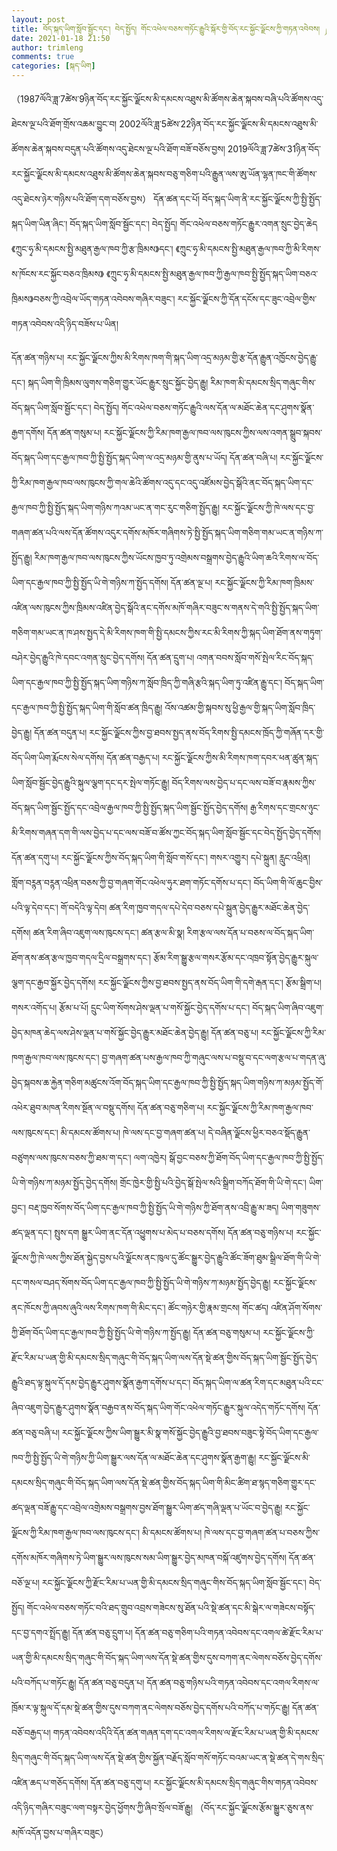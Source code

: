```yaml
---
layout: post
title: བོད་སྐད་ཡིག་སློབ་སྦྱོང་དང་། བེད་སྤྱོད། གོང་འཕེལ་བཅས་གཏོང་རྒྱུའི་སྐོར་གྱི་བོད་རང་སྐྱོང་ལྗོངས་ཀྱི་གཏན་འབེབས། ༼འཕར་བཅོས་གསར་བ།༽
date: 2021-01-18 21:50
author: trimleng
comments: true
categories: [སྐད་ཡིག]
---
```

（1987ལོའི་ཟླ་7ཚེས་9ཉིན་བོད་རང་སྐྱོང་ལྗོངས་མི་དམངས་འཐུས་མི་ཚོགས་ཆེན་སྐབས་བཞི་པའི་ཚོགས་འདུ་ཐེངས་ལྔ་པའི་ཐོག་གྲོས་འཆམ་བྱུང་བ། 2002ལོའི་ཟླ་5ཚེས་22ཉིན་བོད་རང་སྐྱོང་ལྗོངས་མི་དམངས་འཐུས་མི་ཚོགས་ཆེན་སྐབས་བདུན་པའི་ཚོགས་འདུ་ཐེངས་ལྔ་པའི་ཐོག་བཟོ་བཅོས་བྱས། 2019ལོའི་ཟླ་7ཚེས་31ཉིན་བོད་རང་སྐྱོང་ལྗོངས་མི་དམངས་འཐུས་མི་ཚོགས་ཆེན་སྐབས་བཅུ་གཅིག་པའི་རྒྱུན་ལས་ཨུ་ཡོན་ལྷན་ཁང་གི་ཚོགས་འདུ་ཐེངས་ཉེར་གཉིས་པའི་ཐོག་དག་བཅོས་བྱས）
དོན་ཚན་དང་པོ། བོད་སྐད་ཡིག་ནི་རང་སྐྱོང་ལྗོངས་ཀྱི་སྤྱི་སྤྱོད་སྐད་ཡིག་ཡིན་ཞིང་། བོད་སྐད་ཡིག་སློབ་སྦྱོང་དང་། བེད་སྤྱོད། གོང་འཕེལ་བཅས་གཏོང་རྒྱུར་འགན་སྲུང་བྱེད་ཆེད《ཀྲུང་ཧྭ་མི་དམངས་སྤྱི་མཐུན་རྒྱལ་ཁབ་ཀྱི་རྩ་ཁྲིམས》དང་། 《ཀྲུང་ཧྭ་མི་དམངས་སྤྱི་མཐུན་རྒྱལ་ཁབ་ཀྱི་མི་རིགས་ས་ཁོངས་རང་སྐྱོང་བཅའ་ཁྲིམས》 《ཀྲུང་ཧྭ་མི་དམངས་སྤྱི་མཐུན་རྒྱལ་ཁབ་ཀྱི་རྒྱལ་ཁབ་སྤྱི་སྤྱོད་སྐད་ཡིག་བཅའ་ཁྲིམས》བཅས་ཀྱི་འབྲེལ་ཡོད་གཏན་འབེབས་གཞིར་བཟུང་། རང་སྐྱོང་ལྗོངས་ཀྱི་དོན་དངོས་དང་ཟུང་འབྲེལ་གྱིས་གཏན་འབེབས་འདི་ཉིད་བཟོས་པ་ཡིན།

<!--more-->
དོན་ཚན་གཉིས་པ། རང་སྐྱོང་ལྗོངས་ཀྱིས་མི་རིགས་ཁག་གི་སྐད་ཡིག་འདྲ་མཉམ་གྱི་རྩ་དོན་རྒྱུན་འཁྱོངས་བྱེད་རྒྱུ་དང་། སྐད་ཡིག་གི་ཁྲིམས་ལུགས་གཅིག་གྱུར་ཡོང་རྒྱུར་སྲུང་སྐྱོང་བྱེད་རྒྱུ།
རིམ་ཁག་མི་དམངས་སྲིད་གཞུང་གིས་བོད་སྐད་ཡིག་སློབ་སྦྱོང་དང་། བེད་སྤྱོད། གོང་འཕེལ་བཅས་གཏོང་རྒྱུའི་ལས་དོན་ལ་མཐོང་ཆེན་དང་ཤུགས་སྣོན་རྒྱག་དགོས།
དོན་ཚན་གསུམ་པ། རང་སྐྱོང་ལྗོངས་ཀྱི་རིམ་ཁག་རྒྱལ་ཁབ་ལས་ཁུངས་ཀྱིས་ལས་འགན་སྒྲུབ་སྐབས་བོད་སྐད་ཡིག་དང་རྒྱལ་ཁབ་ཀྱི་སྤྱི་སྤྱོད་སྐད་ཡིག་ལ་འདྲ་མཉམ་གྱི་ནུས་པ་ཡོད།
དོན་ཚན་བཞི་པ། རང་སྐྱོང་ལྗོངས་ཀྱི་རིམ་ཁག་རྒྱལ་ཁབ་ལས་ཁུངས་ཀྱི་གལ་ཆེའི་ཚོགས་འདུ་དང་འདུ་འཛོམས་བྱེད་སྒོའི་ནང་བོད་སྐད་ཡིག་དང་རྒྱལ་ཁབ་ཀྱི་སྤྱི་སྤྱོད་སྐད་ཡིག་གཉིས་ཀའམ་ཡང་ན་གང་རུང་གཅིག་སྤྱོད་རྒྱུ།
རང་སྐྱོང་ལྗོངས་ཀྱི་ཁེ་ལས་དང་བྱ་གཞག་ཚན་པའི་ལས་དོན་ཚོགས་འདུར་དགོས་མཁོར་གཞིགས་ཏེ་སྤྱི་སྤྱོད་སྐད་ཡིག་གཅིག་གམ་ཡང་ན་གཉིས་ཀ་སྤྱོད་རྒྱུ།
རིམ་ཁག་རྒྱལ་ཁབ་ལས་ཁུངས་ཀྱིས་ཡོངས་ཁྱབ་ཏུ་འགྲེམས་བསྒྲགས་བྱེད་རྒྱུའི་ཡིག་ཆའི་རིགས་ལ་བོད་ཡིག་དང་རྒྱལ་ཁབ་ཀྱི་སྤྱི་སྤྱོད་ཡི་གེ་གཉིས་ཀ་སྤྱོད་དགོས།
དོན་ཚན་ལྔ་པ། རང་སྐྱོང་ལྗོངས་ཀྱི་རིམ་ཁག་ཁྲིམས་འཛིན་ལས་ཁུངས་ཀྱིས་ཁྲིམས་འཛིན་བྱེད་སྒོའི་ནང་དགོས་མཁོ་གཞིར་བཟུང་ས་གནས་དེ་གའི་སྤྱི་སྤྱོད་སྐད་ཡིག་གཅིག་གམ་ཡང་ན་ཁ་ཤས་སྤྱད་དེ་མི་རིགས་ཁག་གི་སྤྱི་དམངས་ཀྱིས་རང་མི་རིགས་ཀྱི་སྐད་ཡིག་ཐོག་ནས་གཏུག་བཤེར་བྱེད་རྒྱུའི་ཁེ་དབང་འགན་སྲུང་བྱེད་དགོས།
དོན་ཚན་དྲུག་པ། འགན་བབས་སློབ་གསོ་སྤེལ་རིང་བོད་སྐད་ཡིག་དང་རྒྱལ་ཁབ་ཀྱི་སྤྱི་སྤྱོད་སྐད་ཡིག་གཉིས་ཀ་སློབ་ཁྲིད་ཀྱི་གཞི་རྩའི་སྐད་ཡིག་ཏུ་འཛིན་རྒྱུ་དང་། བོད་སྐད་ཡིག་དང་རྒྱལ་ཁབ་ཀྱི་སྤྱི་སྤྱོད་སྐད་ཡིག་གི་སློབ་ཚན་ཁྲིད་རྒྱུ། འོས་འཚམ་གྱི་སྐབས་སུ་ཕྱི་རྒྱལ་གྱི་སྐད་ཡིག་སློབ་ཁྲིད་བྱེད་རྒྱུ།
དོན་ཚན་བདུན་པ། རང་སྐྱོང་ལྗོངས་ཀྱིས་བྱ་ཐབས་སྤྱད་ནས་བོད་རིགས་སྤྱི་དམངས་ཁྲོད་ཀྱི་གཞོན་དར་གྱི་བོད་ཡིག་ཡིག་རྨོངས་སེལ་དགོས།
དོན་ཚན་བརྒྱད་པ། རང་སྐྱོང་ལྗོངས་ཀྱིས་མི་རིགས་ཁག་དབར་ཕན་ཚུན་སྐད་ཡིག་སློབ་སྦྱོང་བྱེད་རྒྱུའི་སྐུལ་ལྕག་དང་དར་སྤེལ་གཏོང་རྒྱུ།
བོད་རིགས་ལས་བྱེད་པ་དང་ལས་བཟོ་བ་རྣམས་ཀྱིས་བོད་སྐད་ཡིག་སྦྱོང་སྤྱོད་དང་འབྲེལ་རྒྱལ་ཁབ་ཀྱི་སྤྱི་སྤྱོད་སྐད་ཡིག་སྦྱོང་སྤྱོད་བྱེད་དགོས། རྒྱ་རིགས་དང་གྲངས་ཉུང་མི་རིགས་གཞན་དག་གི་ལས་བྱེད་པ་དང་ལས་བཟོ་བ་ཚོས་ཀྱང་བོད་སྐད་ཡིག་སློབ་སྦྱོང་དང་བེད་སྤྱོད་བྱེད་དགོས།
དོན་ཚན་དགུ་པ། རང་སྐྱོང་ལྗོངས་ཀྱིས་བོད་སྐད་ཡིག་གི་སློབ་གསོ་དང་། གསར་འགྱུར། དཔེ་སྐྲུན། རླུང་འཕྲིན། གློག་བཪྙན་བཪྙན་འཕྲིན་བཅས་ཀྱི་བྱ་གཞག་གོང་འཕེལ་ཧུར་ཐག་གཏོང་དགོས་པ་དང་། བོད་ཡིག་གི་ལོ་ཆུང་བྱིས་པའི་ལྟ་དེབ་དང་། གོ་བདེའི་ལྟ་དེབ། ཚན་རིག་ཁྱབ་གདལ་དཔེ་དེབ་བཅས་དཔེ་སྐྲུན་བྱེད་རྒྱུར་མཐོང་ཆེན་བྱེད་དགོས།
ཚན་རིག་ཞིབ་འཇུག་ལས་ཁུངས་དང་། ཚན་རྩལ་མི་སྣ། རིག་རྩལ་ལས་དོན་པ་བཅས་ལ་བོད་སྐད་ཡིག་ཐོག་ནས་ཚན་རྩལ་ཁྱབ་གདལ་དྲིལ་བསྒྲགས་དང་། རྩོམ་རིག་སྒྱུ་རྩལ་གསར་རྩོམ་དང་འཁྲབ་སྟོན་བྱེད་རྒྱུར་སྐུལ་ལྕག་དང་རྒྱབ་སྐྱོར་བྱེད་དགོས།
རང་སྐྱོང་ལྗོངས་ཀྱིས་བྱ་ཐབས་སྤྱད་ནས་བོད་ཡིག་གི་དགེ་རྒན་དང་། རྩོམ་སྒྲིག་པ། གསར་འགོད་པ། རྩོམ་པ་པོ། དྲུང་ཡིག་སོགས་ཤེས་ལྡན་པ་གསོ་སྐྱོང་བྱེད་དགོས་པ་དང་། བོད་སྐད་ཡིག་ཞིབ་འཇུག་བྱེད་མཁན་ཆེད་ལས་ཤེས་ལྡན་པ་གསོ་སྐྱོང་བྱེད་རྒྱུར་མཐོང་ཆེན་བྱེད་རྒྱུ།
དོན་ཚན་བཅུ་པ། རང་སྐྱོང་ལྗོངས་ཀྱི་རིམ་ཁག་རྒྱལ་ཁབ་ལས་ཁུངས་དང་། བྱ་གཞག་ཚན་པས་རྒྱལ་ཁབ་ཀྱི་གཞུང་ལས་པ་བསྡུ་བ་དང་ལག་རྩལ་པ་གདན་ཞུ་བྱེད་སྐབས་ཆ་རྐྱེན་གཅིག་མཚུངས་འོག་བོད་སྐད་ཡིག་དང་རྒྱལ་ཁབ་ཀྱི་སྤྱི་སྤྱོད་སྐད་ཡིག་གཉིས་ཀ་མཉམ་སྤྱོད་གོ་འཕེར་ཐུབ་མཁན་རིགས་སྔོན་ལ་བསྡུ་དགོས།
དོན་ཚན་བཅུ་གཅིག་པ། རང་སྐྱོང་ལྗོངས་ཀྱི་རིམ་ཁག་རྒྱལ་ཁབ་ལས་ཁུངས་དང་། མི་དམངས་ཚོགས་པ། ཁེ་ལས་དང་བྱ་གཞག་ཚན་པ། དེ་བཞིན་ལྗོངས་ཕྱིར་བཅའ་སྡོད་རྒྱུན་བཙུགས་ལས་ཁུངས་བཅས་ཀྱི་ཐམ་ག་དང་། ལག་འཁྱེར། སྒོ་བྱང་བཅས་ཀྱི་ཐོག་བོད་ཡིག་དང་རྒྱལ་ཁབ་ཀྱི་སྤྱི་སྤྱོད་ཡི་གེ་གཉིས་ཀ་མཉམ་སྤྱོད་བྱེད་དགོས།
གྲོང་ཁྱེར་གྱི་སྤྱི་པའི་བྱེད་སྒོ་སྤེལ་སའི་སྒྲིག་བཀོད་ཐོག་གི་ཡི་གེ་དང་། ཡིག་བྱང་། བརྡ་ཁྱབ་སོགས་བོད་ཡིག་དང་རྒྱལ་ཁབ་ཀྱི་སྤྱི་སྤྱོད་ཡི་གེ་གཉིས་ཀྱི་ཐོག་ནས་འབྲི་རྒྱུ་མ་ཟད། ཡིག་གཟུགས་ཚད་ལྡན་དང་། སྤུས་དག སྒྱུར་ཡིག་ནང་དོན་འཕྱུགས་པ་མེད་པ་བཅས་དགོས།
དོན་ཚན་བཅུ་གཉིས་པ། རང་སྐྱོང་ལྗོངས་ཀྱི་ཁེ་ལས་ཀྱིས་ཐོན་སྐྱེད་བྱས་པའི་ལྗོངས་ནང་ཁུལ་དུ་ཚོང་སྒྱུར་བྱེད་རྒྱུའི་ཚོང་ཟོག་ཐུམ་སྒྲིལ་ཐོག་གི་ཡི་གེ་དང་གསལ་བཤད་སོགས་བོད་ཡིག་དང་རྒྱལ་ཁབ་ཀྱི་སྤྱི་སྤྱོད་ཡི་གེ་གཉིས་ཀ་མཉམ་སྤྱོད་བྱེད་རྒྱུ།
རང་སྐྱོང་ལྗོངས་ནང་ཁོངས་ཀྱི་ཞབས་ཞུའི་ལས་རིགས་ཁག་གི་མིང་དང་། ཚོང་གཉེར་གྱི་རྣམ་གྲངས། གོང་ཚད། འཛིན་ཤོག་སོགས་ཀྱི་ཐོག་བོད་ཡིག་དང་རྒྱལ་ཁབ་ཀྱི་སྤྱི་སྤྱོད་ཡི་གེ་གཉིས་ཀ་སྤྱོད་རྒྱུ།
དོན་ཚན་བཅུ་གསུམ་པ། རང་སྐྱོང་ལྗོངས་ཀྱི་རྫོང་རིམ་པ་ཡན་གྱི་མི་དམངས་སྲིད་གཞུང་གི་བོད་སྐད་ཡིག་ལས་དོན་སྡེ་ཚན་གྱིས་བོད་སྐད་ཡིག་སྦྱོང་སྤྱོད་བྱེད་རྒྱུའི་ཐད་ལྟ་སྐུལ་དོ་དམ་བྱེད་རྒྱུར་ཤུགས་སྣོན་རྒྱག་དགོས་པ་དང་། བོད་སྐད་ཡིག་ལ་ཚན་རིག་དང་མཐུན་པའི་ངང་ཞིབ་འཇུག་བྱེད་རྒྱུར་ཤུགས་སྣོན་བརྒྱབ་ནས་བོད་སྐད་ཡིག་གོང་འཕེལ་གཏོང་རྒྱུར་སྐུལ་འདེད་གཏོང་དགོས།
དོན་ཚན་བཅུ་བཞི་པ། རང་སྐྱོང་ལྗོངས་ཀྱིས་ཡིག་སྒྱུར་མི་སྣ་གསོ་སྐྱོང་བྱེད་རྒྱུའི་བྱ་ཐབས་བཟུང་སྟེ་བོད་ཡིག་དང་རྒྱལ་ཁབ་ཀྱི་སྤྱི་སྤྱོད་ཡི་གེ་གཉིས་ཀྱི་ཡིག་སྒྱུར་ལས་དོན་ལ་མཐོང་ཆེན་དང་ཤུགས་སྣོན་རྒྱག་རྒྱུ།
རང་སྐྱོང་ལྗོངས་མི་དམངས་སྲིད་གཞུང་གི་བོད་སྐད་ཡིག་ལས་དོན་སྡེ་ཚན་གྱིས་བོད་སྐད་ཡིག་གི་མིང་ཚིག་ཐ་སྙད་གཅིག་གྱུར་དང་ཚད་ལྡན་བཟོ་རྒྱུ་དང་འབྲེལ་འགྲེམས་བསྒྲགས་བྱས་ཐོག་སྒྱུར་ཡིག་ཚད་གཞི་ལྡན་པ་ཡོང་བ་བྱེད་རྒྱུ།
རང་སྐྱོང་ལྗོངས་ཀྱི་རིམ་ཁག་རྒྱལ་ཁབ་ལས་ཁུངས་དང་། མི་དམངས་ཚོགས་པ། ཁེ་ལས་དང་བྱ་གཞག་ཚན་པ་བཅས་ཀྱིས་དགོས་མཁོར་གཞིགས་ཏེ་ཡིག་སྒྱུར་ལས་ཁུངས་སམ་ཡིག་སྒྱུར་བྱེད་མཁན་བསྐོ་འཛུགས་བྱེད་དགོས།
དོན་ཚན་བཅོ་ལྔ་པ། རང་སྐྱོང་ལྗོངས་ཀྱི་རྫོང་རིམ་པ་ཡན་གྱི་མི་དམངས་སྲིད་གཞུང་གིས་བོད་སྐད་ཡིག་སློབ་སྦྱོང་དང་། བེད་སྤྱོད། གོང་འཕེལ་བཅས་གཏོང་བའི་ཐད་གྲུབ་འབྲས་གཟེངས་སུ་ཐོན་པའི་སྡེ་ཚན་དང་མི་སྒེར་ལ་གཟེངས་བསྟོད་དང་བྱ་དགའ་སྤྲོད་རྒྱུ།
དོན་ཚན་བཅུ་དྲུག་པ། དོན་ཚན་བཅུ་གཅིག་པའི་གཏན་འབེབས་དང་འགལ་ཚེ་རྫོང་རིམ་པ་ཡན་གྱི་མི་དམངས་སྲིད་གཞུང་གི་བོད་སྐད་ཡིག་ལས་དོན་སྡེ་ཚན་གྱིས་དུས་བཀག་ནང་ལེགས་བཅོས་བྱེད་དགོས་པའི་བཀོད་པ་གཏོང་རྒྱུ།
དོན་ཚན་བཅུ་བདུན་པ། དོན་ཚན་བཅུ་གཉིས་པའི་གཏན་འབེབས་དང་འགལ་རིགས་ལ་ཁྲོམ་ར་ལྟ་སྐུལ་དོ་དམ་སྡེ་ཚན་གྱིས་དུས་བཀག་ནང་ལེགས་བཅོས་བྱེད་དགོས་པའི་བཀོད་པ་གཏོང་རྒྱུ།
དོན་ཚན་བཅོ་བརྒྱད་པ། གཏན་འབེབས་འདིའི་དོན་ཚན་གཞན་དག་དང་འགལ་རིགས་ལ་རྫོང་རིམ་པ་ཡན་གྱི་མི་དམངས་སྲིད་གཞུང་གི་བོད་སྐད་ཡིག་ལས་དོན་སྡེ་ཚན་གྱིས་སྐྱོན་བརྗོད་སློབ་གསོ་གཏོང་བའམ་ཡང་ན་སྡེ་ཚན་དེ་གས་སྲིད་འཛིན་ཆད་པ་གཅོད་དགོས།
དོན་ཚན་བཅུ་དགུ་པ། རང་སྐྱོང་ལྗོངས་མི་དམངས་སྲིད་གཞུང་གིས་གཏན་འབེབས་འདི་ཉིད་གཞིར་བཟུང་ལག་བསྟར་བྱེད་ཕྱོགས་ཀྱི་ཞིབ་སྲོལ་བཟོ་རྒྱུ།
（བོད་རང་སྐྱོང་ལྗོངས་རྩོམ་སྒྱུར་ཅུས་ནས་མཁོ་འདོན་བྱས་པ་གཞིར་བཟུང）
